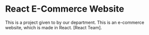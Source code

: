 # React E-Commerce Website

This is a project given to by our department.
This is an e-commerce website, which is made in React.
[React Team].
